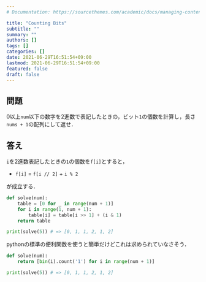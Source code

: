 ```yaml
---
# Documentation: https://sourcethemes.com/academic/docs/managing-content/

title: "Counting Bits"
subtitle: ""
summary: ""
authors: []
tags: []
categories: []
date: 2021-06-29T16:51:54+09:00
lastmod: 2021-06-29T16:51:54+09:00
featured: false
draft: false
---
```


## 問題

0以上`num`以下の数字を2進数で表記したときの，ビット`1`の個数を計算し，長さ`nums + 1`の配列にして返せ．

## 答え

`i`を2進数表記したときの`1`の個数を`f[i]`とすると，

- `f[i]` = `f[i // 2]` + `i % 2`

が成立する．

```python
def solve(num):
    table = [0 for _ in range(num + 1)]
    for i in range(1, num + 1):
        table[i] = table[i >> 1] + (i & 1)
    return table

print(solve(5)) # => [0, 1, 1, 2, 1, 2]
```

pythonの標準の便利関数を使うと簡単だけどこれは求められていなさそう．

```python
def solve(num):
    return [bin(i).count('1') for i in range(num + 1)]

print(solve(5)) # => [0, 1, 1, 2, 1, 2]
```